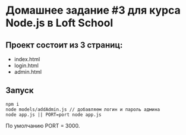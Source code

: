# Домашнее задание #3 для курса Node.js в Loft School

## Проект состоит из 3 страниц:
* index.html
* login.html
* admin.html

## Запуск
```
npm i
node models/addAdmin.js // добавляем логин и пароль админа
node app.js || PORT=port node app.js
```
По умолчанию PORT = 3000.